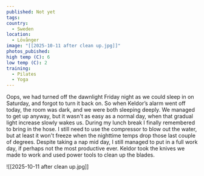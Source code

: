 ```yaml
---
published: Not yet
tags:
country:
  - Sweden
location:
  - Lövånger
image: "[[2025-10-11 after clean up.jpg]]"
photos_pubished:
high temp (C): 6
low temp (C): 2
training:
  - Pilates
  - Yoga
---
```

Oops, we had turned off the dawnlight Friday night as we could sleep in on Saturday, and forgot to turn it back on. So when Keldor’s alarm went off today, the room was dark, and we were both sleeping deeply. We managed to get up anyway, but it wasn't as easy as a normal day, when that gradual light increase slowly wakes us.
During my lunch break I finally remembered to bring in the hose. I still need to use the compressor to blow out the water, but at least it won't freeze when the nighttime temps drop those last couple of degrees. 
Despite taking a nap mid day, I still managed to put in a full work day, if perhaps not the most productive ever.
Keldor took the knives we made to work and used power tools to clean up the blades. 

![[2025-10-11 after clean up.jpg]]






